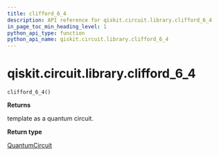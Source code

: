 ```yaml
---
title: clifford_6_4
description: API reference for qiskit.circuit.library.clifford_6_4
in_page_toc_min_heading_level: 1
python_api_type: function
python_api_name: qiskit.circuit.library.clifford_6_4
---
```


<span id="qiskit-circuit-library-clifford-6-4" />

# qiskit.circuit.library.clifford\_6\_4

<span id="qiskit.circuit.library.clifford_6_4" />

`clifford_6_4()`

**Returns**

template as a quantum circuit.

**Return type**

[QuantumCircuit](qiskit.circuit.QuantumCircuit "qiskit.circuit.QuantumCircuit")

